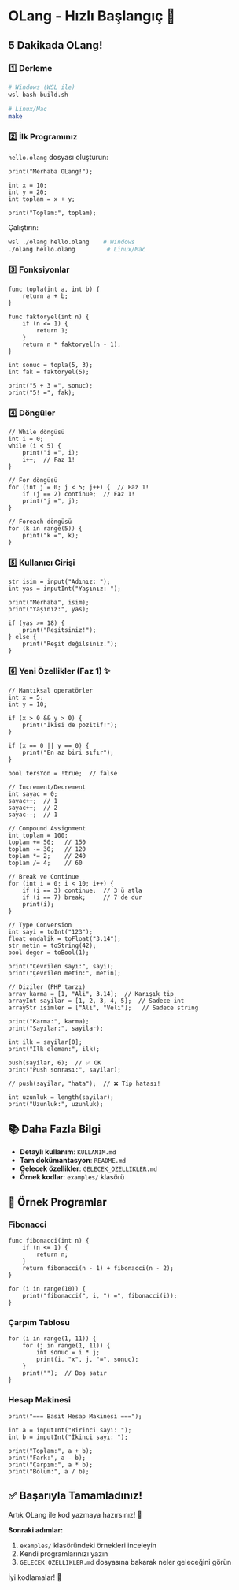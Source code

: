 # OLang - Hızlı Başlangıç 🚀

## 5 Dakikada OLang!

### 1️⃣ Derleme

```bash
# Windows (WSL ile)
wsl bash build.sh

# Linux/Mac
make
```

### 2️⃣ İlk Programınız

`hello.olang` dosyası oluşturun:
```olang
print("Merhaba OLang!");

int x = 10;
int y = 20;
int toplam = x + y;

print("Toplam:", toplam);
```

Çalıştırın:
```bash
wsl ./olang hello.olang    # Windows
./olang hello.olang         # Linux/Mac
```

### 3️⃣ Fonksiyonlar

```olang
func topla(int a, int b) {
    return a + b;
}

func faktoryel(int n) {
    if (n <= 1) {
        return 1;
    }
    return n * faktoryel(n - 1);
}

int sonuc = topla(5, 3);
int fak = faktoryel(5);

print("5 + 3 =", sonuc);
print("5! =", fak);
```

### 4️⃣ Döngüler

```olang
// While döngüsü
int i = 0;
while (i < 5) {
    print("i =", i);
    i++;  // Faz 1!
}

// For döngüsü
for (int j = 0; j < 5; j++) {  // Faz 1!
    if (j == 2) continue;  // Faz 1!
    print("j =", j);
}

// Foreach döngüsü
for (k in range(5)) {
    print("k =", k);
}
```

### 5️⃣ Kullanıcı Girişi

```olang
str isim = input("Adınız: ");
int yas = inputInt("Yaşınız: ");

print("Merhaba", isim);
print("Yaşınız:", yas);

if (yas >= 18) {
    print("Reşitsiniz!");
} else {
    print("Reşit değilsiniz.");
}
```

### 6️⃣ Yeni Özellikler (Faz 1) ✨

```olang
// Mantıksal operatörler
int x = 5;
int y = 10;

if (x > 0 && y > 0) {
    print("İkisi de pozitif!");
}

if (x == 0 || y == 0) {
    print("En az biri sıfır");
}

bool tersYon = !true;  // false

// Increment/Decrement
int sayac = 0;
sayac++;  // 1
sayac++;  // 2
sayac--;  // 1

// Compound Assignment
int toplam = 100;
toplam += 50;   // 150
toplam -= 30;   // 120
toplam *= 2;    // 240
toplam /= 4;    // 60

// Break ve Continue
for (int i = 0; i < 10; i++) {
    if (i == 3) continue;  // 3'ü atla
    if (i == 7) break;     // 7'de dur
    print(i);
}

// Type Conversion
int sayi = toInt("123");
float ondalik = toFloat("3.14");
str metin = toString(42);
bool deger = toBool(1);

print("Çevrilen sayı:", sayi);
print("Çevrilen metin:", metin);

// Diziler (PHP tarzı)
array karma = [1, "Ali", 3.14];  // Karışık tip
arrayInt sayilar = [1, 2, 3, 4, 5];  // Sadece int
arrayStr isimler = ["Ali", "Veli"];   // Sadece string

print("Karma:", karma);
print("Sayılar:", sayilar);

int ilk = sayilar[0];
print("İlk eleman:", ilk);

push(sayilar, 6);  // ✅ OK
print("Push sonrası:", sayilar);

// push(sayilar, "hata");  // ❌ Tip hatası!

int uzunluk = length(sayilar);
print("Uzunluk:", uzunluk);
```

## 📚 Daha Fazla Bilgi

- **Detaylı kullanım**: `KULLANIM.md`
- **Tam dokümantasyon**: `README.md`
- **Gelecek özellikler**: `GELECEK_OZELLIKLER.md`
- **Örnek kodlar**: `examples/` klasörü

## 🎯 Örnek Programlar

### Fibonacci
```olang
func fibonacci(int n) {
    if (n <= 1) {
        return n;
    }
    return fibonacci(n - 1) + fibonacci(n - 2);
}

for (i in range(10)) {
    print("fibonacci(", i, ") =", fibonacci(i));
}
```

### Çarpım Tablosu
```olang
for (i in range(1, 11)) {
    for (j in range(1, 11)) {
        int sonuc = i * j;
        print(i, "x", j, "=", sonuc);
    }
    print("");  // Boş satır
}
```

### Hesap Makinesi
```olang
print("=== Basit Hesap Makinesi ===");

int a = inputInt("Birinci sayı: ");
int b = inputInt("İkinci sayı: ");

print("Toplam:", a + b);
print("Fark:", a - b);
print("Çarpım:", a * b);
print("Bölüm:", a / b);
```

## ✅ Başarıyla Tamamladınız!

Artık OLang ile kod yazmaya hazırsınız! 🎉

**Sonraki adımlar:**
1. `examples/` klasöründeki örnekleri inceleyin
2. Kendi programlarınızı yazın
3. `GELECEK_OZELLIKLER.md` dosyasına bakarak neler geleceğini görün

İyi kodlamalar! 💪
